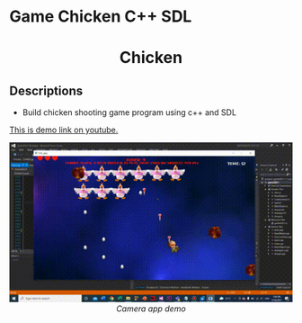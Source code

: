 # Game Chicken C++ SDL
<p align="center">
 <h1 align="center">Chicken</h1>
</p>

## Descriptions
* Build chicken shooting game program using c++ and SDL

<a href="https://www.youtube.com/watch?v=24s7tmNJ-as">
    This is demo link on youtube.
   </a>
  
<p align="center">
  <img src="chicken.gif" width=600><br/>
  <i>Camera app demo</i>
</p>
